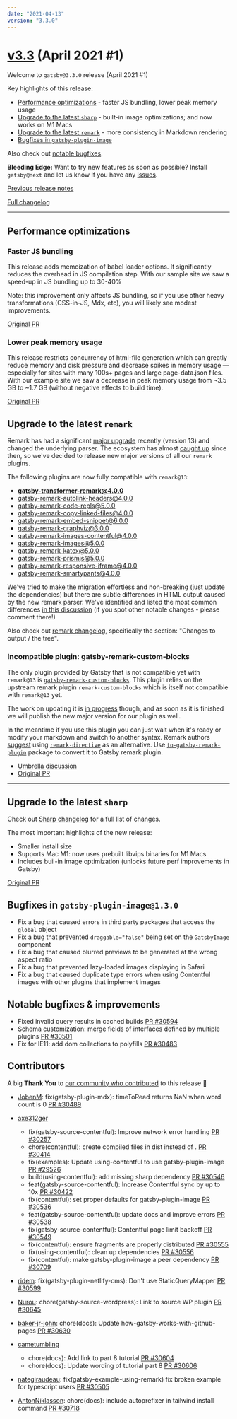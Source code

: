 ```yaml
---
date: "2021-04-13"
version: "3.3.0"
---
```


# [v3.3](https://github.com/gatsbyjs/gatsby/compare/gatsby@3.3.0...gatsby@3.3.0) (April 2021 #1)

Welcome to `gatsby@3.3.0` release (April 2021 #1)

Key highlights of this release:

- [Performance optimizations](#performance-optimizations) - faster JS bundling, lower peak memory usage
- [Upgrade to the latest `sharp`](#upgrade-to-the-latest-sharp) - built-in image optimizations; and now works on M1 Macs
- [Upgrade to the latest `remark`](#upgrade-to-the-latest-remark) - more consistency in Markdown rendering
- [Bugfixes in `gatsby-plugin-image`](#bugfixes-in-gatsby-plugin-image130)

Also check out [notable bugfixes](#notable-bugfixes--improvements).

**Bleeding Edge:** Want to try new features as soon as possible? Install `gatsby@next` and let us know
if you have any [issues](https://github.com/gatsbyjs/gatsby/issues).

[Previous release notes](/docs/reference/release-notes/v3.2)

[Full changelog](https://github.com/gatsbyjs/gatsby/compare/gatsby@3.3.0-next.0...gatsby@3.3.0)

---

## Performance optimizations

### Faster JS bundling

This release adds memoization of babel loader options. It significantly reduces the overhead in JS compilation step.
With our sample site we saw a speed-up in JS bundling up to 30-40%

Note: this improvement only affects JS bundling, so if you use other heavy transformations (CSS-in-JS, Mdx, etc),
you will likely see modest improvements.

[Original PR](https://github.com/gatsbyjs/gatsby/pull/28738/)

### Lower peak memory usage

This release restricts concurrency of html-file generation which can greatly reduce memory and disk pressure
and decrease spikes in memory usage — especially for sites with many 100s+ pages and large page-data.json files. With our example site we saw a decrease in peak memory usage from ~3.5 GB to ~1.7 GB (without negative effects to build time).

[Original PR](https://github.com/gatsbyjs/gatsby/pull/30793)

## Upgrade to the latest `remark`

Remark has had a significant [major upgrade](https://github.com/remarkjs/remark/releases/tag/13.0.0)
recently (version 13) and changed the underlying parser. The ecosystem has almost [caught up](https://github.com/remarkjs/remark/blob/main/doc/plugins.md#list-of-plugins)
since then, so we've decided to release new major versions of all our `remark` plugins.

The following plugins are now fully compatible with `remark@13`:

- **gatsby-transformer-remark@4.0.0**
- gatsby-remark-autolink-headers@4.0.0
- gatsby-remark-code-repls@5.0.0
- gatsby-remark-copy-linked-files@4.0.0
- gatsby-remark-embed-snippet@6.0.0
- gatsby-remark-graphviz@3.0.0
- gatsby-remark-images-contentful@4.0.0
- gatsby-remark-images@5.0.0
- gatsby-remark-katex@5.0.0
- gatsby-remark-prismjs@5.0.0
- gatsby-remark-responsive-iframe@4.0.0
- gatsby-remark-smartypants@4.0.0

We've tried to make the migration effortless and non-breaking (just update the dependencies)
but there are subtle differences in HTML output caused by the new remark parser.
We've identified and listed the most common differences [in this discussion](https://github.com/gatsbyjs/gatsby/discussions/30385)
(if you spot other notable changes - please comment there!)

Also check out [remark changelog](https://github.com/remarkjs/remark/releases/tag/13.0.0), specifically the section: "Changes to output / the tree".

### Incompatible plugin: gatsby-remark-custom-blocks

The only plugin provided by Gatsby that is not compatible yet with `remark@13` is
[`gatsby-remark-custom-blocks`](https://www.gatsbyjs.com/plugins/gatsby-remark-custom-blocks/).
This plugin relies on the upstream remark plugin `remark-custom-blocks` which is itself not compatible with
`remark@13` yet.

The work on updating it is [in progress](https://github.com/zestedesavoir/zmarkdown/issues/416)
though, and as soon as it is finished we will publish the new major version for our plugin as well.

In the meantime if you use this plugin you can just wait when it's ready or modify your markdown
and switch to another syntax. Remark authors [suggest](https://github.com/remarkjs/remark/blob/main/doc/plugins.md#list-of-plugins)
using [`remark-directive`](https://github.com/remarkjs/remark-directive) as an alternative.
Use [`to-gatsby-remark-plugin`](https://www.npmjs.com/package/to-gatsby-remark-plugin) package to convert it to Gatsby remark plugin.

- [Umbrella discussion](https://github.com/gatsbyjs/gatsby/discussions/30385)
- [Original PR](https://github.com/gatsbyjs/gatsby/pull/29678)

---

## Upgrade to the latest `sharp`

Check out [Sharp changelog](https://github.com/lovell/sharp/blob/ed5d753b89e5649b1586de04ffef6ec903942a64/docs/changelog.md#v028---bijou)
for a full list of changes.

The most important highlights of the new release:

- Smaller install size
- Supports Mac M1: now uses prebuilt libvips binaries for M1 Macs
- Includes buil-in image optimization (unlocks future perf improvements in Gatsby)

[Original PR](https://github.com/gatsbyjs/gatsby/pull/30541)

## Bugfixes in `gatsby-plugin-image@1.3.0`

- Fix a bug that caused errors in third party packages that access the `global` object
- Fix a bug that prevented `draggable="false"` being set on the `GatsbyImage` component
- Fix a bug that caused blurred previews to be generated at the wrong aspect ratio
- Fix a bug that prevented lazy-loaded images displaying in Safari
- Fix a bug that caused duplicate type errors when using Contentful images with other plugins that implement images

## Notable bugfixes & improvements

- Fixed invalid query results in cached builds [PR #30594](https://github.com/gatsbyjs/gatsby/pull/30594)
- Schema customization: merge fields of interfaces defined by multiple plugins [PR #30501](https://github.com/gatsbyjs/gatsby/pull/30501)
- Fix for IE11: add dom collections to polyfills [PR #30483](https://github.com/gatsbyjs/gatsby/pull/30483)

## Contributors

A big **Thank You** to [our community who contributed](https://github.com/gatsbyjs/gatsby/compare/gatsby@3.3.0-next.0...gatsby@3.3.0) to this release 💜

- [JobenM](https://github.com/JobenM): fix(gatsby-plugin-mdx): timeToRead returns NaN when word count is 0 [PR #30489](https://github.com/gatsbyjs/gatsby/pull/30489)
- [axe312ger](https://github.com/axe312ger)

  - fix(gatsby-source-contentful): Improve network error handling [PR #30257](https://github.com/gatsbyjs/gatsby/pull/30257)
  - chore(contentful): create compiled files in dist instead of . [PR #30414](https://github.com/gatsbyjs/gatsby/pull/30414)
  - fix(examples): Update using-contentful to use gatsby-plugin-image [PR #29526](https://github.com/gatsbyjs/gatsby/pull/29526)
  - build(using-contentful): add missing sharp dependency [PR #30546](https://github.com/gatsbyjs/gatsby/pull/30546)
  - feat(gatsby-source-contentful): Increase Contentful sync by up to 10x [PR #30422](https://github.com/gatsbyjs/gatsby/pull/30422)
  - fix(contentful): set proper defaults for gatsby-plugin-image [PR #30536](https://github.com/gatsbyjs/gatsby/pull/30536)
  - feat(gatsby-source-contentful): update docs and improve errors [PR #30538](https://github.com/gatsbyjs/gatsby/pull/30538)
  - fix(gatsby-source-contentful): Contentful page limit backoff [PR #30549](https://github.com/gatsbyjs/gatsby/pull/30549)
  - fix(contentful): ensure fragments are properly distributed [PR #30555](https://github.com/gatsbyjs/gatsby/pull/30555)
  - fix(using-contentful): clean up dependencies [PR #30556](https://github.com/gatsbyjs/gatsby/pull/30556)
  - fix(contentful): make gatsby-plugin-image a peer dependency [PR #30709](https://github.com/gatsbyjs/gatsby/pull/30709)

- [ridem](https://github.com/ridem): fix(gatsby-plugin-netlify-cms): Don't use StaticQueryMapper [PR #30599](https://github.com/gatsbyjs/gatsby/pull/30599)
- [Nurou](https://github.com/Nurou): chore(gatsby-source-wordpress): Link to source WP plugin [PR #30645](https://github.com/gatsbyjs/gatsby/pull/30645)
- [baker-jr-john](https://github.com/baker-jr-john): chore(docs): Update how-gatsby-works-with-github-pages [PR #30630](https://github.com/gatsbyjs/gatsby/pull/30630)
- [cametumbling](https://github.com/cametumbling)

  - chore(docs): Add link to part 8 tutorial [PR #30604](https://github.com/gatsbyjs/gatsby/pull/30604)
  - chore(docs): Update wording of tutorial part 8 [PR #30606](https://github.com/gatsbyjs/gatsby/pull/30606)

- [nategiraudeau](https://github.com/nategiraudeau): fix(gatsby-example-using-remark) fix broken example for typescript users [PR #30505](https://github.com/gatsbyjs/gatsby/pull/30505)
- [AntonNiklasson](https://github.com/AntonNiklasson): chore(docs): include autoprefixer in tailwind install command [PR #30718](https://github.com/gatsbyjs/gatsby/pull/30718)
